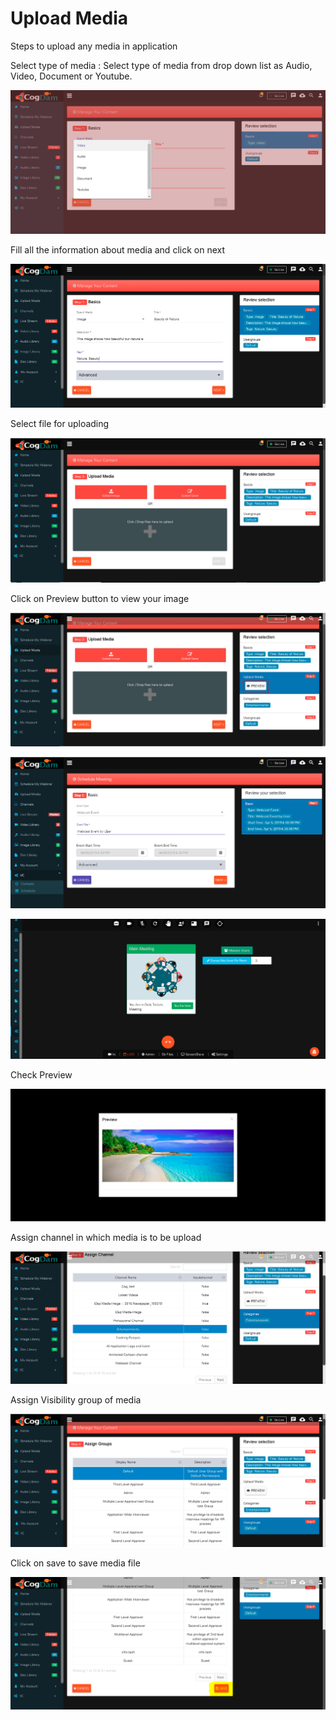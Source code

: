 # Upload Media

Steps to upload any media in application

Select type of media : Select type of media from drop down list as Audio, Video, Document or Youtube.

![](../.gitbook/assets/cogdam_select_type_of_media.PNG)

Fill all the information about media and click on next

![](../.gitbook/assets/fill_information%20%281%29.PNG)

Select file for uploading

![](../.gitbook/assets/select_browse_fill_to_upload%20%281%29.PNG)

Click on Preview button to view your image

![](../.gitbook/assets/preview_btn%20%281%29.PNG)

![](../.gitbook/assets/image%20%289%29.png)

![](../.gitbook/assets/image%20%28174%29.png)

Check Preview

![](../.gitbook/assets/preview.PNG)

Assign channel in which media is to be upload

![](../.gitbook/assets/assign_channel%20%281%29.PNG)

Assign Visibility group of media

![](../.gitbook/assets/assign_group%20%281%29.PNG)

Click on save to save media file

![](../.gitbook/assets/save_button.PNG)



